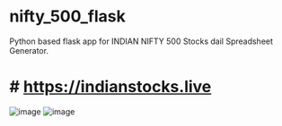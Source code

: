# nifty_500_flask
Python based flask app for INDIAN NIFTY 500 Stocks dail Spreadsheet Generator.
# # https://indianstocks.live
![image](https://user-images.githubusercontent.com/54485172/113124297-016f7080-9233-11eb-9944-d0471220875d.png)
![image](https://user-images.githubusercontent.com/54485172/113124638-58754580-9233-11eb-9ee1-afc9e322142f.png)
